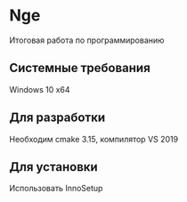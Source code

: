 # Nge  
Итоговая работа по программированию  

## Системные требования  
Windows 10 x64

## Для разработки  
Необходим cmake 3.15, компилятор VS 2019

## Для установки  
Использовать InnoSetup

